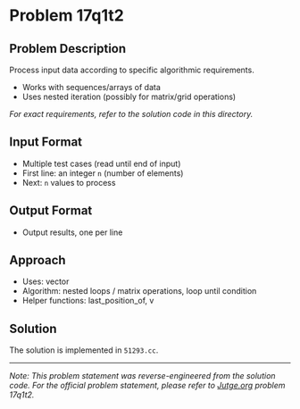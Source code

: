 # Problem 17q1t2

## Problem Description

Process input data according to specific algorithmic requirements.
- Works with sequences/arrays of data
- Uses nested iteration (possibly for matrix/grid operations)

*For exact requirements, refer to the solution code in this directory.*

## Input Format

- Multiple test cases (read until end of input)
- First line: an integer `n` (number of elements)
- Next: `n` values to process

## Output Format

- Output results, one per line

## Approach

- Uses: vector
- Algorithm: nested loops / matrix operations, loop until condition
- Helper functions: last_position_of, v

## Solution

The solution is implemented in `51293.cc`.

---

*Note: This problem statement was reverse-engineered from the solution code. For the official problem statement, please refer to [Jutge.org](https://jutge.org/) problem 17q1t2.*
